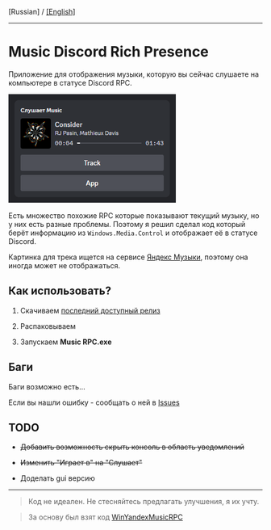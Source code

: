 ﻿[Russian] / [[English]](https://github.com/KOTOKOPOLb/Music-RPC/blob/master/README_en.md)

------------

# Music Discord Rich Presence

Приложение для отображения музыки, которую вы сейчас слушаете на компьютере в статусе Discord RPC.

![image](https://github.com/KOTOKOPOLb/Music-RPC/blob/master/images/screen.png)

Есть множество похожие RPC которые показывают текущий музыку, но у них есть разные проблемы. Поэтому я решил сделал код который берёт информацию из `Windows.Media.Control` и отображает её в статусе Discord.

Картинка для трека ищется на сервисе [Яндекс Музыки](https://music.yandex.ru/), поэтому она иногда может не отображаться.

## Как использовать?

1. Скачиваем [последний доступный релиз](https://github.com/KOTOKOPOLb/Music-RPC/releases)

2. Распаковываем

3. Запускаем **Music RPC.exe**

## Баги

Баги возможно есть... 

Если вы нашли ошибку - сообщать о ней в [Issues](https://github.com/KOTOKOPOLb/Music-RPC/issues)

## TODO

- ~~Добавить возможность скрыть консоль в область уведомлений~~

- ~~Изменить "Играет в" на "Слушает"~~

- Доделать gui версию

------------

>Код не идеален. Не стесняйтесь предлагать улучшения, я их учту.

>За основу был взят код [WinYandexMusicRPC](https://github.com/FozerG/WinYandexMusicRPC)  
